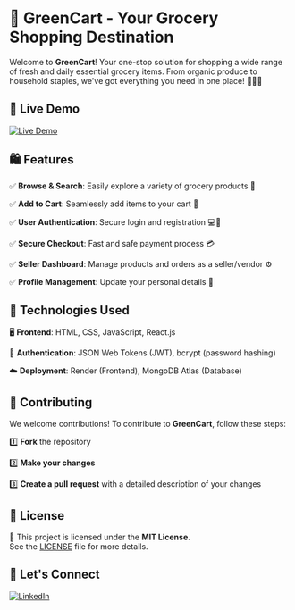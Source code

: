 # 🛒 GreenCart - Your Grocery Shopping Destination

Welcome to **GreenCart**! Your one-stop solution for shopping a wide range of fresh and daily essential grocery items. From organic produce to household staples, we've got everything you need in one place! 🥦🥫🍞

## 🚀 Live Demo

[![Live Demo](https://img.shields.io/badge/Live-Demo-28a745?style=for-the-badge&logo=vercel&logoColor=white)](https://greencart-8d9l.onrender.com/)

## 🛍️ Features

✅ **Browse & Search**: Easily explore a variety of grocery products 🌾

✅ **Add to Cart**: Seamlessly add items to your cart 🛒

✅ **User Authentication**: Secure login and registration 💻🔐

✅ **Secure Checkout**: Fast and safe payment process 💳

✅ **Seller Dashboard**: Manage products and orders as a seller/vendor ⚙️

✅ **Profile Management**: Update your personal details 👤

## 🔧 Technologies Used

🖥️ **Frontend**: HTML, CSS, JavaScript, React.js

🔐 **Authentication**: JSON Web Tokens (JWT), bcrypt (password hashing)

☁️ **Deployment**: Render (Frontend), MongoDB Atlas (Database)

## 🤝 Contributing

We welcome contributions! To contribute to **GreenCart**, follow these steps:

1️⃣ **Fork** the repository

2️⃣ **Make your changes**

3️⃣ **Create a pull request** with a detailed description of your changes

## 📄 License

📝 This project is licensed under the **MIT License**.  
See the [LICENSE](LICENSE) file for more details.

## 💬 Let's Connect

[![LinkedIn](https://img.shields.io/badge/LinkedIn-Sanjay%20Singh-0077B5?style=for-the-badge&logo=linkedin&logoColor=white)](https://www.linkedin.com/in/urssanjaysingh)
